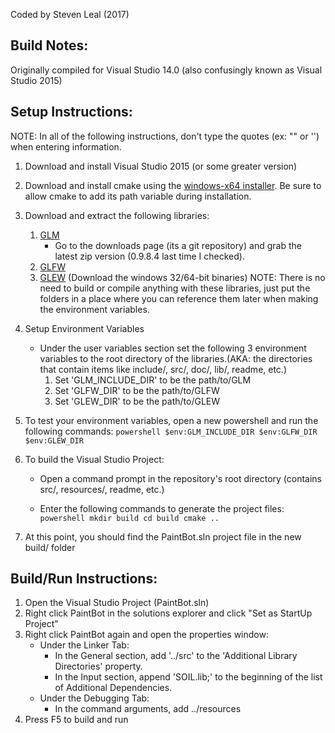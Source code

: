 Coded by Steven Leal (2017)

## Build Notes:
Originally compiled for Visual Studio 14.0 (also confusingly known as Visual Studio 2015)
	
## Setup Instructions:
NOTE: In all of the following instructions, don't type the quotes (ex: "" or '') when entering information.
		
1. Download and install Visual Studio 2015 (or some greater version)
	
2. Download and install cmake using the [windows-x64 installer](https://cmake.org/download/). Be sure to allow cmake to add its path variable during installation.
		
3. Download and extract the following libraries:
	1. [GLM](http://glm.g-truc.net/)
		* Go to the downloads page (its a git repository) and grab the latest zip version (0.9.8.4 last time I checked).
	2. [GLFW](http://www.glfw.org/)
	3. [GLEW](http://glew.sourceforge.net/) (Download the windows 32/64-bit binaries)
		NOTE: There is no need to build or compile anything with these libraries,
			just put the folders in a place where you can reference them later
			when making the environment variables.
			
4. Setup Environment Variables
	* Under the user variables section set the following 3 environment variables to the root directory of the libraries.(AKA: the directories that contain items like include/, src/, doc/, lib/, readme, etc.)
		1. Set 'GLM_INCLUDE_DIR' to be the path/to/GLM
		2. Set 'GLFW_DIR' to be the path/to/GLFW
		3. Set 'GLEW_DIR' to be the path/to/GLEW

5. To test your environment variables, open a new powershell and run the following commands:
		```powershell
		$env:GLM_INCLUDE_DIR
		$env:GLFW_DIR
		$env:GLEW_DIR
		```
		
6. To build the Visual Studio Project:
	* Open a command prompt in the repository's root directory (contains src/, resources/, readme, etc.)
			
	* Enter the following commands to generate the project files:
			```powershell
			mkdir build
			cd build
			cmake ..
			```
		
7. At this point, you should find the PaintBot.sln project file in the new build/ folder
		
## Build/Run Instructions:
1. Open the Visual Studio Project (PaintBot.sln)
2. Right click PaintBot in the solutions explorer and click "Set as StartUp Project"
3. Right click PaintBot again and open the properties window:
	* Under the Linker Tab:
		* In the General section, add '../src' to the 'Additional Library Directories' property.
		* In the Input section, append 'SOIL.lib;' to the beginning of the list of Additional Dependencies.
	* Under the Debugging Tab:
		* In the command arguments, add ../resources
4. Press F5 to build and run
	